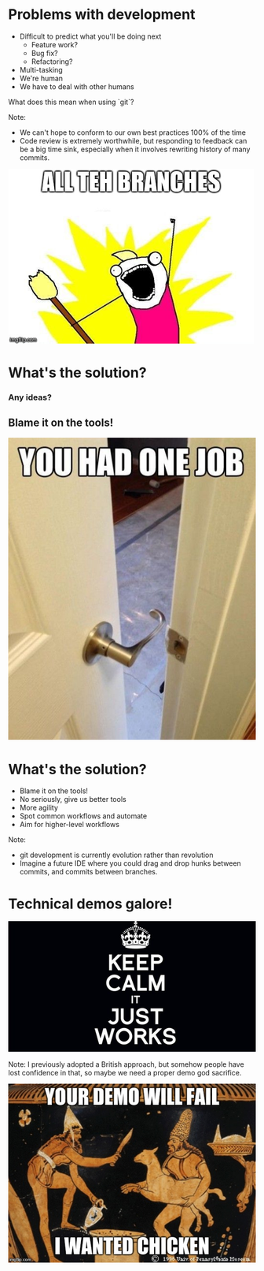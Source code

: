 <!-- .slide: data-state="normal" id="problems" data-menu-title="Problems" data-timing="60" -->
# Problems with development

*   <!-- .element: class="fragment" -->
    Difficult to predict what you'll be doing next
    *   <!-- .element: class="fragment" -->
        Feature work?
    *   <!-- .element: class="fragment" -->
        Bug fix?
    *   <!-- .element: class="fragment" -->
        Refactoring?
*   <!-- .element: class="fragment" -->
    Multi-tasking
*   <!-- .element: class="fragment" -->
    We're human
*   <!-- .element: class="fragment" -->
    We have to deal with other humans

<!-- .element: class="fragment" --> What does this mean when using `git`?

Note:
- We can't hope to conform to our own best practices 100% of the time
- Code review is extremely worthwhile, but responding to
  feedback can be a big time sink, especially when it involves
  rewriting history of many commits.


<!-- .slide: data-state="blank-slide" class="full-screen" id="all-teh-branches" data-menu-title="Argh" data-timing="20" -->
<img alt="All teh branches!" src="images/all-teh-branches.jpg" />


<!-- .slide: data-state="normal" id="whats-the-solution" data-timing="40" -->
# What's the solution?

### Any ideas?

## Blame it on the tools!  <!-- .element: class="fragment" -->


<!-- .slide: data-state="blank-slide" class="full-screen" id="one-job" data-menu-title="You had one job" data-timing="20" -->
<img alt="You had one job (door with knob on the wrong way)" src="images/one-job.jpg" />


<!-- .slide: data-state="normal" id="solution" data-menu-title="Solutions" data-timing="60" -->
# What's the solution?

*   Blame it on the tools!
*   <!-- .element: class="fragment" -->
    No seriously, give us better tools
*   <!-- .element: class="fragment" -->
    More agility
*   <!-- .element: class="fragment" -->
    Spot common workflows and automate
*   <!-- .element: class="fragment" -->
    Aim for higher-level workflows

Note:
- git development is currently evolution rather than revolution
- Imagine a future IDE where you could drag and drop hunks
  between commits, and commits between branches.


<!-- .slide: data-state="section-break" id="demos" data-menu-title="Demos" data-timing="20" -->
# Technical demos galore!


<!-- .slide: data-state="blank-slide" class="full-screen" id="keep-calm" data-menu-title="Keep Calm" data-timing="40" -->
<img alt="Keep Calm, It Just Works" src="images/keep-calm-it-just-works.jpg" />

Note:
I previously adopted a British approach, but somehow people
have lost confidence in that, so maybe we need a proper demo
god sacrifice.


<!-- .slide: data-state="blank-slide" class="full-screen" id="demo-sacrifice" data-menu-title="Demo god sacrifice" data-timing="40" -->
<img alt="Demo god sacrifice" src="images/sacrifice.jpg" />
